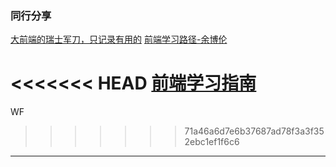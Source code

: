 
### 同行分享


[大前端的瑞士军刀，只记录有用的](https://github.com/nieweidong/fetool)
[前端学习路径-余博伦](https://zhuanlan.zhihu.com/p/21935921)

<<<<<<< HEAD
[前端学习指南](https://github.com/alcat2008/front-end-study-guide)
=======
WF
>>>>>>> 71a46a6d7e6b37687ad78f3a3f352ebc1ef1f6c6

----

